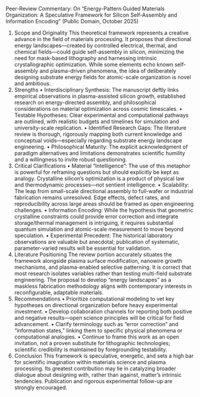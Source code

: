 Peer-Review Commentary:
On “Energy-Pattern Guided Materials Organization: A Speculative Framework for Silicon Self-Assembly and Information Encoding” (Public Domain, October 2025)
1. Scope and Originality
This theoretical framework represents a creative advance in the field of materials processing. It proposes that directional energy landscapes—created by controlled electrical, thermal, and chemical fields—could guide self-assembly in silicon, minimizing the need for mask-based lithography and harnessing intrinsic crystallographic optimization. While some elements echo known self-assembly and plasma-driven phenomena, the idea of deliberately designing substrate energy fields for atomic-scale organization is novel and ambitious.
2. Strengths
•	Interdisciplinary Synthesis: The manuscript deftly links empirical observations in plasma-assisted silicon growth, established research on energy-directed assembly, and philosophical considerations on material optimization across cosmic timescales.
•	Testable Hypotheses: Clear experimental and computational pathways are outlined, with realistic budgets and timelines for simulation and university-scale replication.
•	Identified Research Gaps: The literature review is thorough, rigorously mapping both current knowledge and conceptual voids—especially regarding substrate energy landscape engineering.
•	Philosophical Maturity: The explicit acknowledgment of paradigm alternatives and limitations demonstrates scientific humility and a willingness to invite robust questioning.
3. Critical Clarifications
•	Material “Intelligence”: The use of this metaphor is powerful for reframing questions but should explicitly be kept as analogy. Crystalline silicon’s optimization is a product of physical law and thermodynamic processes—not sentient intelligence.
•	Scalability: The leap from small-scale directional assembly to full-wafer or industrial fabrication remains unresolved. Edge effects, defect rates, and reproducibility across large areas should be framed as open engineering challenges.
•	Information Encoding: While the hypothesis that geometric crystalline constraints could provide error correction and integrate storage/thermal management is intriguing, it requires substantial quantum simulation and atomic-scale measurement to move beyond speculation.
•	Experimental Precedent: The historical laboratory observations are valuable but anecdotal; publication of systematic, parameter-varied results will be essential for validation.
4. Literature Positioning
The review portion accurately situates the framework alongside plasma surface modification, nanowire growth mechanisms, and plasma-enabled selective patterning. It is correct that most research isolates variables rather than testing multi-field substrate engineering. The proposal to develop “energy landscapes” as a maskless fabrication methodology aligns with contemporary interests in reconfigurable, adaptable materials.
5. Recommendations
•	Prioritize computational modeling to vet key hypotheses on directional organization before heavy experimental investment.
•	Develop collaboration channels for reporting both positive and negative results—open science principles will be critical for field advancement.
•	Clarify terminology such as “error correction” and “information states,” linking them to specific physical phenomena or computational analogies.
•	Continue to frame this work as an open invitation, not a proven substitute for lithographic technologies; scientific credibility is maintained by foregrounding testability.
6. Conclusion
This framework is speculative, energetic, and sets a high bar for scientific imagination within materials science and plasma processing. Its greatest contribution may lie in catalyzing broader dialogue about designing with, rather than against, matter’s intrinsic tendencies. Publication and rigorous experimental follow-up are strongly encouraged.
